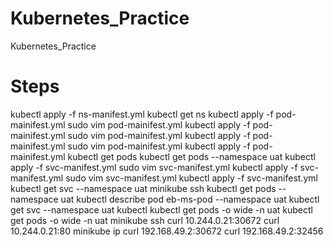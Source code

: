 # Kubernetes_Practice
Kubernetes_Practice


# Steps 
kubectl apply -f ns-manifest.yml
kubectl get ns
kubectl apply -f pod-mainifest.yml
sudo vim pod-mainifest.yml
kubectl apply -f pod-mainifest.yml
sudo vim pod-mainifest.yml
kubectl apply -f pod-mainifest.yml
sudo vim pod-mainifest.yml
kubectl apply -f pod-mainifest.yml
kubectl get pods
kubectl get pods --namespace uat
kubectl apply -f svc-manifest.yml
sudo vim svc-manifest.yml
kubectl apply -f svc-manifest.yml
sudo vim svc-manifest.yml
kubectl apply -f svc-manifest.yml
kubectl get svc --namespace uat
minikube ssh
kubectl get pods --namespace uat
kubectl describe pod eb-ms-pod --namespace uat
kubectl get svc --namespace uat
kubectl kubectl get pods -o wide -n uat
kubectl get pods -o wide -n uat
minikube ssh
curl 10.244.0.21:30672
curl 10.244.0.21:80
minikube ip
curl 192.168.49.2:30672
curl 192.168.49.2:32456
